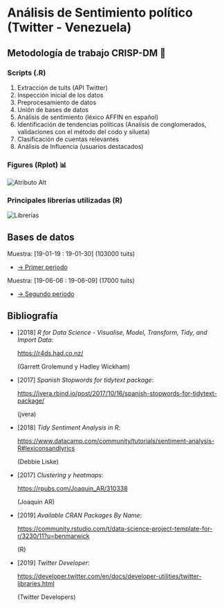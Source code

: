 # Análisis de Sentimiento político (Twitter - Venezuela)

## Metodología de trabajo CRISP-DM :arrows_counterclockwise:

### Scripts (.R) 
1) Extracción de tuits (API Twitter)
2) Inspección inicial de los datos
3) Preprocesamiento de datos
4) Unión de bases de datos 
5) Análisis de sentimiento (léxico AFFIN en español) 
6) Identificación de tendencias políticas (Analísis de conglomerados, validaciones con el método del codo y silueta)
7) Clasificación de cuentas relevantes
8) Análisis de Influencia (usuarios destacados)

### Figures (Rplot) :bar_chart:

![Atributo Alt](https://sites.google.com/site/freddyvillabona/Home/github-fv.png "Atributo title Opcional")

### Principales librerías utilizadas (R)

![Librerías](https://sites.google.com/site/freddyvillabona/Home/librerias_01.png "Atributo title Opcional")

## Bases de datos

Muestra: [19-01-19 : 19-01-30] (103000 tuits) 

- [-> Primer periodo](https://drive.google.com/open?id=1e4nnXCccfPPCm-AIncUJnaJvoeq4GImg)

Muestra: [19-06-06 : 19-06-09] (17000 tuits)

- [-> Segundo periodo](https://drive.google.com/open?id=1e4nnXCccfPPCm-AIncUJnaJvoeq4GImg)


## Bibliografía


* [2018] *R for Data Science - Visualise, Model, Transform, Tidy, and Import Data*:

    <https://r4ds.had.co.nz/>

    (Garrett Grolemund y Hadley Wickham)
    
    
* [2017] *Spanish Stopwords for tidytext package*:

    <https://jvera.rbind.io/post/2017/10/16/spanish-stopwords-for-tidytext-package/>

    (jvera)


* [2018] *Tidy Sentiment Analysis in R*:

    <https://www.datacamp.com/community/tutorials/sentiment-analysis-R#lexiconsandlyrics>

    (Debbie Liske)
   

* [2017] *Clustering y  heatmaps*:

    <https://rpubs.com/Joaquin_AR/310338>

    (Joaquin AR)
    
    
* [2019] *Available CRAN Packages By Name*:

    <https://community.rstudio.com/t/data-science-project-template-for-r/3230/11?u=benmarwick>

    (R)
    
* [2019] *Twitter Developer*:

    <https://developer.twitter.com/en/docs/developer-utilities/twitter-libraries.html>

    (Twitter Developers)
    
    
    
   

